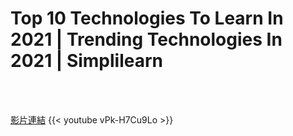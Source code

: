 # Top 10 Technologies To Learn In 2021 | Trending Technologies In 2021 | Simplilearn

<!--more-->
<!--335-->
<br><br/>

[影片連結](https://www.youtube.com/watch?v=vPk-H7Cu9Lo)
{{< youtube vPk-H7Cu9Lo >}}

